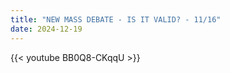 ```yaml
---
title: "NEW MASS DEBATE - IS IT VALID? - 11/16"
date: 2024-12-19
---
```


{{< youtube BB0Q8-CKqqU >}}
